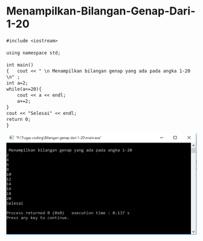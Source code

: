 # Menampilkan-Bilangan-Genap-Dari-1-20

    #include <iostream>

    using namespace std;

    int main()
    {   cout << " \n Menampilkan bilangan genap yang ada pada angka 1-20 \n" ;
    int a=2;
    while(a<=20){
        cout << a << endl;
        a+=2;
    }
    cout << "Selesai" << endl;
    return 0;
    }
    
   ![img](https://raw.githubusercontent.com/BambangPriam/Menampilkan-Bilangan-Genap-Dari-1-20/master/Menampilkan%20Bilangan%20Genap%20Dari%201-20.png)
